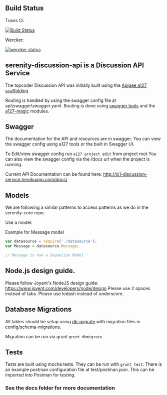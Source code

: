 ## Build Status

Travis Ci:

[![Build Status](https://travis-ci.org/appirio-tech/lc1-discussion-service.svg?branch=master)](https://travis-ci.org/appirio-tech/lc1-discussion-service)

Wercker:

[![wercker status](https://app.wercker.com/status/225fdc83917c41b09980deae2006c470/m "wercker status")](https://app.wercker.com/project/bykey/225fdc83917c41b09980deae2006c470)

## serenity-discussion-api is a Discussion API Service

The topcoder Discussion API was initially built using the [Apigee a127 scaffolding](https://github.com/apigee-127/a127-documentation/wiki).

Routing is handled by using the swagger config file at api\swagger\swagger.yaml.
Routing is done using [swagger tools](https://github.com/apigee-127/swagger-tools) and the [a127-magic](https://github.com/apigee-127/magic) modules.

## Swagger

The documentation for the API and resources are in swagger.  You can view the swagger config using a127 tools or the built in Swagger UI.

To Edit/view swagger config run ```a127 project edit``` from project root
You can also view the swagger config via the /docs url when the project is running.

Current API Documentation can be found here:  http://lc1-discussion-service.herokuapp.com/docs/

## Models

We are following a similar patterns to access patterns as we do in the serenity-core repo.

Use a model:

Example for Message model

```javascript
var datasource = require('./datasource');
var Message = datasource.Message;

// Message is now a Sequelize Model
```

## Node.js design guide.

Please follow Joyent's NodeJS design guide:  https://www.joyent.com/developers/node/design
Please use 2 spaces instead of tabs.
Please use lodash instead of underscore.

## Database Migrations

All tables should be setup using [db-migrate](https://github.com/kunklejr/node-db-migrate) with migration files in config/schema-migrations.

Migration can be run via grunt ```grunt dbmigrate```

## Tests

Tests are built using mocha tests.   They can be run with ```grunt test```.  There is an example postman configuration file at test/postman.json.  This can be imported into Postman for testing.

### See the docs folder for more documentation
